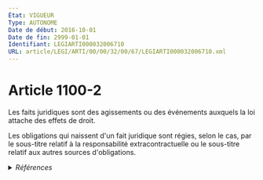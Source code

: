 ```yaml
---
État: VIGUEUR
Type: AUTONOME
Date de début: 2016-10-01
Date de fin: 2999-01-01
Identifiant: LEGIARTI000032006710
URL: article/LEGI/ARTI/00/00/32/00/67/LEGIARTI000032006710.xml
---
```


<h1>Article 1100-2</h1>

Les faits juridiques sont des agissements ou des événements auxquels la loi
attache des effets de droit.<br />

Les obligations qui naissent d'un fait juridique sont régies, selon le cas, par
le sous-titre relatif à la responsabilité extracontractuelle ou le sous-titre
relatif aux autres sources d'obligations.


<details>
  <summary><em>Références</em></summary>

  <h2>Articles faisant référence à l'article</h2>
  
  <ul>
    <li>
      <a href="https://legal.tricoteuses.fr//redirection/LEGIARTI000032006591?vers=git&vers=legifrance">Ordonnance n° 2016-131 du 10 février 2016 portant réforme du droit des contrats, du régime général et de la preuve des obligations - article 2 ENTIEREMENT_MODIF</a> CREE source
    </li>
  </ul>
  
  <h2>Références faites par l'article</h2>
  
  <ul>
    <li>
      2016-02-10 CREE cible <a href="https://legal.tricoteuses.fr//redirection/LEGIARTI000032006591?vers=git&vers=legifrance">Ordonnance n° 2016-131 du 10 février 2016 portant réforme du droit des contrats, du régime général et de la preuve des obligations - article 2 ENTIEREMENT_MODIF</a>
    </li>
  </ul>
</details>
